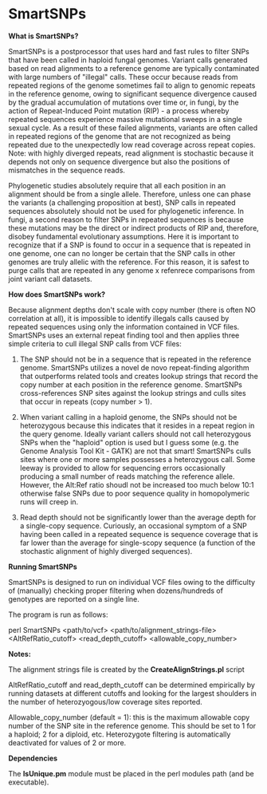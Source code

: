 # SmartSNPs

**What is SmartSNPs?**

SmartSNPs is a postprocessor that uses hard and fast rules to filter SNPs that have been called in haploid fungal genomes. Variant calls generated based on read alignments to a reference genome are typically contaminated with large numbers of "illegal" calls. These occur because reads from repeated regions of the genome sometimes fail to align to genomic repeats in the reference genome, owing to significant sequence divergence caused by the gradual accumulation of mutations over time or, in fungi, by the action of Repeat-Induced Point mutation (RIP) - a process whereby repeated sequences experience massive mutational sweeps in a single sexual cycle. As a result of these failed alignments, variants are often called in repeated regions of the genome that are not recognized as being repeated due to the unexpectedly low read coverage across repeat copies. Note: with highly diverged repeats, read alignment is stochastic because it depends not only on sequence divergence but also the positions of mismatches in the sequence reads.

Phylogenetic studies absolutely require that all each position in an alignment should be from a single allele. Therefore, unless one can phase the variants (a challenging proposition at best), SNP calls in repeated sequences absolutely should not be used for phylogenetic inference. In fungi, a second reason to filter SNPs in repeated sequences is because these mutations may be the direct or indirect products of RIP and, therefore, disobey fundamental evolutionary assumptions. Here it is important to recognize that if a SNP is found to occur in a sequence that is repeated in one genome, one can no longer be certain that the SNP calls in other genomes are truly allelic with the reference. For this reason, it is safest to purge calls that are repeated in any genome x refenrece comparisons from joint variant call datasets.

**How does SmartSNPs work?**

Because alignment depths don't scale with copy number (there is often NO correlation at all), it is impossible to identify illegals calls caused by repeated sequences using only the information contained in VCF files. SmartSNPs uses an external repeat finding tool and then applies three simple criteria to cull illegal SNP calls from VCF files:

1. The SNP should not be in a sequence that is repeated in the reference genome. SmartSNPs utilizes a novel de novo repeat-finding algorithm that outperforms related tools and creates lookup strings that record the copy number at each position in the reference genome. SmartSNPs cross-references SNP sites against the lookup strings and culls sites that occur in repeats (copy number > 1).

2. When variant calling in a haploid genome, the SNPs should not be heterozygous because this indicates that it resides in a repeat region in the query genome. Ideally variant callers should not call heterozygous SNPs when the "haploid" option is used but I guess some (e.g. the Genome Analysis Tool Kit - GATK) are not that smart! SmartSNPs culls sites where one or more samples possesses a heterozygous call. Some leeway is provided to allow for sequencing errors occasionally producing a small number of reads matching the reference allele. However, the Alt:Ref ratio shoudl not be increased too much below 10:1 otherwise false SNPs due to poor sequence quality in homopolymeric runs will creep in. 

3. Read depth should not be significantly lower than the average depth for a single-copy sequence. Curiously, an occasional symptom of a SNP having been called in a repeated sequence is sequence coverage that is far lower than the average for single-scopy sequence (a function of the stochastic alignment of highly diverged sequences).

**Running SmartSNPs**

SmartSNPs is designed to run on individual VCF files owing to the difficulty of (manually) checking proper filtering when dozens/hundreds of genotypes are reported on a single line.

The program is run as follows:

  perl SmartSNPs <path/to/vcf> <path/to/alignment_strings-file> <AltRefRatio_cutoff> <read_depth_cutoff> <allowable_copy_number>
        
**Notes:**

  The alignment strings file is created by the **CreateAlignStrings.pl** script

  AltRefRatio_cutoff and read_depth_cutoff can be determined empirically by running datasets at different cutoffs and looking for the largest shoulders in the number of heterozyogous/low coverage sites reported.
  
  Allowable_copy_number (default = 1): this is the maximum allowable copy number of the SNP site in the reference genome. This should be set to 1 for a haploid; 2 for a diploid, etc. Heterozygote filtering is automatically deactivated for values of 2 or more. 

**Dependencies**

The **IsUnique.pm** module must be placed in the perl modules path (and be executable).


